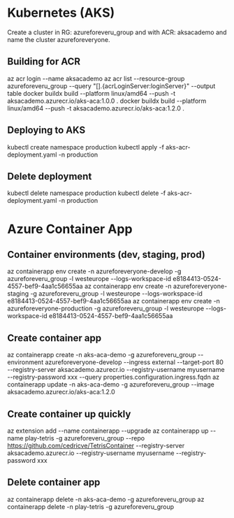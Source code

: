 # Kubernetes (AKS)

Create a cluster in RG: azureforeveru_group and with ACR: aksacademo and name the cluster azureforeveryone.

## Building for ACR

az acr login --name aksacademo
az acr list --resource-group azureforeveru_group --query "[].{acrLoginServer:loginServer}" --output table
docker buildx build --platform linux/amd64 --push -t aksacademo.azurecr.io/aks-aca:1.0.0 .
docker buildx build --platform linux/amd64 --push -t aksacademo.azurecr.io/aks-aca:1.2.0 .

## Deploying to AKS

kubectl create namespace production
kubectl apply -f aks-acr-deployment.yaml -n production

## Delete deployment

kubectl delete namespace production
kubectl delete -f aks-acr-deployment.yaml -n production

# Azure Container App

## Container environments (dev, staging, prod)
az containerapp env create -n azureforeveryone-develop -g azureforeveru_group -l westeurope --logs-workspace-id e8184413-0524-4557-bef9-4aa1c56655aa
az containerapp env create -n azureforeveryone-staging -g azureforeveru_group -l westeurope --logs-workspace-id e8184413-0524-4557-bef9-4aa1c56655aa
az containerapp env create -n azureforeveryone-production -g azureforeveru_group -l westeurope --logs-workspace-id e8184413-0524-4557-bef9-4aa1c56655aa

## Create container app
az containerapp create -n aks-aca-demo -g azureforeveru_group --environment azureforeveryone-develop --ingress external --target-port 80 --registry-server aksacademo.azurecr.io --registry-username myusername --registry-password xxx --query properties.configuration.ingress.fqdn 
az containerapp update -n aks-aca-demo -g azureforeveru_group --image aksacademo.azurecr.io/aks-aca:1.2.0

## Create container up quickly
az extension add --name containerapp --upgrade
az containerapp up --name play-tetris -g azureforeveru_group --repo https://github.com/cedricve/TetrisContainer --registry-server aksacademo.azurecr.io --registry-username myusername --registry-password xxx

## Delete container app

az containerapp delete -n aks-aca-demo -g azureforeveru_group
az containerapp delete -n play-tetris -g azureforeveru_group
